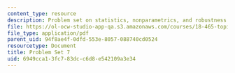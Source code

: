 ```yaml
---
content_type: resource
description: Problem set on statistics, nonparametrics, and robustness.
file: https://ol-ocw-studio-app-qa.s3.amazonaws.com/courses/18-465-topics-in-statistics-nonparametrics-and-robustness-spring-2005/6949cca13fc783dcc6d8e542109a3e34_ps7.pdf
file_type: application/pdf
parent_uid: 94f8ae4f-0dfd-553e-8057-088740cd0524
resourcetype: Document
title: Problem Set 7
uid: 6949cca1-3fc7-83dc-c6d8-e542109a3e34
---
```

